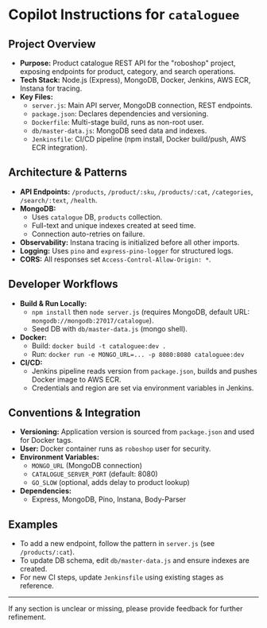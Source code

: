 # Copilot Instructions for `cataloguee`

## Project Overview
- **Purpose:** Product catalogue REST API for the "roboshop" project, exposing endpoints for product, category, and search operations.
- **Tech Stack:** Node.js (Express), MongoDB, Docker, Jenkins, AWS ECR, Instana for tracing.
- **Key Files:**
  - `server.js`: Main API server, MongoDB connection, REST endpoints.
  - `package.json`: Declares dependencies and versioning.
  - `Dockerfile`: Multi-stage build, runs as non-root user.
  - `db/master-data.js`: MongoDB seed data and indexes.
  - `Jenkinsfile`: CI/CD pipeline (npm install, Docker build/push, AWS ECR integration).

## Architecture & Patterns
- **API Endpoints:** `/products`, `/product/:sku`, `/products/:cat`, `/categories`, `/search/:text`, `/health`.
- **MongoDB:**
  - Uses `catalogue` DB, `products` collection.
  - Full-text and unique indexes created at seed time.
  - Connection auto-retries on failure.
- **Observability:** Instana tracing is initialized before all other imports.
- **Logging:** Uses `pino` and `express-pino-logger` for structured logs.
- **CORS:** All responses set `Access-Control-Allow-Origin: *`.

## Developer Workflows
- **Build & Run Locally:**
  - `npm install` then `node server.js` (requires MongoDB, default URL: `mongodb://mongodb:27017/catalogue`).
  - Seed DB with `db/master-data.js` (mongo shell).
- **Docker:**
  - Build: `docker build -t cataloguee:dev .`
  - Run: `docker run -e MONGO_URL=... -p 8080:8080 cataloguee:dev`
- **CI/CD:**
  - Jenkins pipeline reads version from `package.json`, builds and pushes Docker image to AWS ECR.
  - Credentials and region are set via environment variables in Jenkins.

## Conventions & Integration
- **Versioning:** Application version is sourced from `package.json` and used for Docker tags.
- **User:** Docker container runs as `roboshop` user for security.
- **Environment Variables:**
  - `MONGO_URL` (MongoDB connection)
  - `CATALOGUE_SERVER_PORT` (default: 8080)
  - `GO_SLOW` (optional, adds delay to product lookup)
- **Dependencies:**
  - Express, MongoDB, Pino, Instana, Body-Parser

## Examples
- To add a new endpoint, follow the pattern in `server.js` (see `/products/:cat`).
- To update DB schema, edit `db/master-data.js` and ensure indexes are created.
- For new CI steps, update `Jenkinsfile` using existing stages as reference.

---
If any section is unclear or missing, please provide feedback for further refinement.
